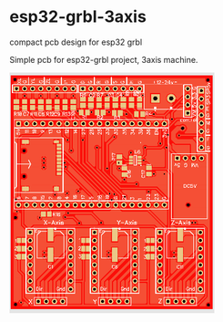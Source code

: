 # esp32-grbl-3axis
compact pcb design for esp32 grbl

Simple pcb for esp32-grbl project, 3axis machine.

![pcb](https://raw.githubusercontent.com/whoim2/esp32-grbl-3axis/main/top.png)
